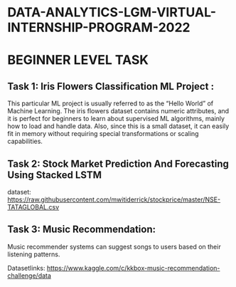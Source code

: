 # DATA-ANALYTICS-LGM-VIRTUAL-INTERNSHIP-PROGRAM-2022

# BEGINNER LEVEL TASK

## Task 1: Iris Flowers Classification ML Project :

This particular ML project is usually referred to as the “Hello World” of Machine Learning. The iris flowers dataset contains numeric attributes, and it is perfect for beginners to learn about supervised ML algorithms, mainly how to load and handle data. Also, since this is a small dataset, it can easily fit in memory without requiring special transformations or scaling capabilities.

## Task 2: Stock Market Prediction And Forecasting Using Stacked LSTM

dataset: https://raw.githubusercontent.com/mwitiderrick/stockprice/master/NSE-TATAGLOBAL.csv

## Task 3: Music Recommendation:

Music recommender systems can suggest songs to users based on their listening patterns.

Datasetlinks: https://www.kaggle.com/c/kkbox-music-recommendation-challenge/data
